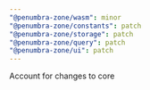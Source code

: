 ```yaml
---
"@penumbra-zone/wasm": minor
"@penumbra-zone/constants": patch
"@penumbra-zone/storage": patch
"@penumbra-zone/query": patch
"@penumbra-zone/ui": patch
---
```


Account for changes to core

